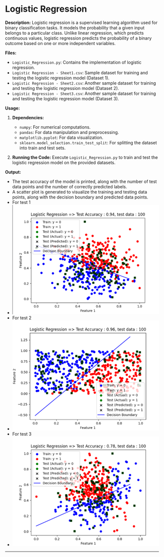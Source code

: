 # Logistic Regression

**Description:**
Logistic regression is a supervised learning algorithm used for binary classification tasks. It models the probability that a given input belongs to a particular class. Unlike linear regression, which predicts continuous values, logistic regression predicts the probability of a binary outcome based on one or more independent variables.

**Files:**
- `Logistic_Regression.py`: Contains the implementation of logistic regression.
- `Logistic Regression - Sheet1.csv`: Sample dataset for training and testing the logistic regression model (Dataset 1).
- `Logistic Regression - Sheet2.csv`: Another sample dataset for training and testing the logistic regression model (Dataset 2).
- `Logistic Regression - Sheet3.csv`: Another sample dataset for training and testing the logistic regression model (Dataset 3).

**Usage:**
1. **Dependencies:**
   - `numpy`: For numerical computations.
   - `pandas`: For data manipulation and preprocessing.
   - `matplotlib.pyplot`: For data visualization.
   - `sklearn.model_selection.train_test_split`: For splitting the dataset into train and test sets.

2. **Running the Code:**
   Execute `Logistic_Regression.py` to train and test the logistic regression model on the provided datasets.

**Output:**
- The test accuracy of the model is printed, along with the number of test data points and the number of correctly predicted labels.
- A scatter plot is generated to visualize the training and testing data points, along with the decision boundary and predicted data points.
- For test 1
- ![img.png](../../img/LogisticRegressionImg/img.png)
- For test 2
- ![img_1.png](../../img/LogisticRegressionImg/img_1.png)
- For test 3
- ![img_2.png](../../img/LogisticRegressionImg/img_2.png)

---

